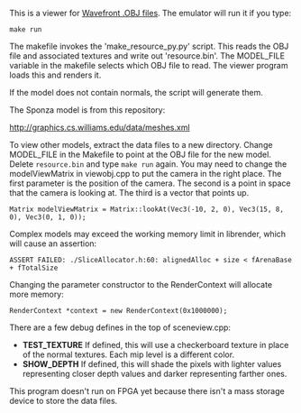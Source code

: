 This is a viewer for [Wavefront .OBJ files](http://en.wikipedia.org/wiki/Wavefront_.obj_file). 
The emulator will run it if you type:

    make run

The makefile invokes the 'make_resource_py.py' script. This reads the OBJ file 
and associated textures and write out 'resource.bin'. The MODEL_FILE variable 
in the makefile selects which OBJ file to read. The viewer program loads this 
and renders it. 

If the model does not contain normals, the script will generate them.

The Sponza model is from this repository:

http://graphics.cs.williams.edu/data/meshes.xml

To view other models, extract the data files to a new directory.  Change 
MODEL_FILE in the Makefile to point at the OBJ file for the new model. 
Delete `resource.bin` and type `make run` again. You may need to change the 
modelViewMatrix in viewobj.cpp to put the camera in the right place.
The first parameter is the position of the camera.  The second is a point in
space that the camera is looking at. The third is a vector that points up.

    Matrix modelViewMatrix = Matrix::lookAt(Vec3(-10, 2, 0), Vec3(15, 8, 0), Vec3(0, 1, 0));

Complex models may exceed the working memory limit in librender, which will 
cause an assertion:

    ASSERT FAILED: ./SliceAllocator.h:60: alignedAlloc + size < fArenaBase + fTotalSize

Changing the parameter constructor to the RenderContext will allocate more 
memory:

    RenderContext *context = new RenderContext(0x1000000);

There are a few debug defines in the top of sceneview.cpp:
- **TEST_TEXTURE** If defined, this will use a checkerboard texture in place 
of the normal textures. Each mip level is a different color. 
- **SHOW_DEPTH** If defined, this will shade the pixels with lighter values 
representing closer depth values and darker representing farther ones.

This program doesn't run on FPGA yet because there isn't a mass storage device 
to store the data files.